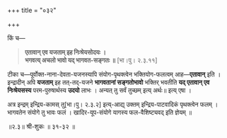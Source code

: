 +++
title = "०३२"

+++

किं च—


> **एतावान् एव यजताम् इह निःश्रेयसोदयः ।**  
> **भगवत्य् अचलो भावो यद् भागवत-सङ्गतः ॥** [भा।पु। २.३.११]

टीका च—पूर्वोक्त-नाना-देवता-यजनस्यापि संयोग-पृथक्त्वेन भक्तियोग-फलत्वम् आह—**एतावान्** इति । इन्द्रादीन् अपि **यजताम्** इह तत्-तद्-यजने **भागवतानां सङ्गतोभावो** भक्तिर् भवतीति **यद् एतावान् एव निःश्रेयसस्य** परम-पुरुषार्थस्य **उदयो** लाभः । अन्यत् तु सर्वं तुच्छम् इत्य् अर्थः॥ इत्य् एषा । 

अत्र इन्द्रम् इन्द्रिय-कामस् तु[भा।पु। २.३.२] इत्य्-आद्य् उक्तम् इन्द्रिय-पाटवादिकं पृथक्त्वेन फलम् । भागवतेन संयोगे तु भावः फलं । खादिर-यूप-संयोगे यागस्य फल-वैशिष्ट्यवद् इति ज्ञेयम् ॥

॥२.३॥ श्री-शुकः ॥ ३१-३२ ॥

